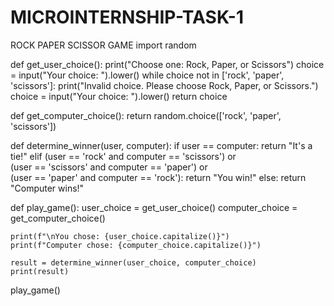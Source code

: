 # MICROINTERNSHIP-TASK-1
ROCK PAPER SCISSOR GAME
import random

def get_user_choice():
    print("Choose one: Rock, Paper, or Scissors")
    choice = input("Your choice: ").lower()
    while choice not in ['rock', 'paper', 'scissors']:
        print("Invalid choice. Please choose Rock, Paper, or Scissors.")
        choice = input("Your choice: ").lower()
    return choice

def get_computer_choice():
    return random.choice(['rock', 'paper', 'scissors'])

def determine_winner(user, computer):
    if user == computer:
        return "It's a tie!"
    elif (user == 'rock' and computer == 'scissors') or \
         (user == 'scissors' and computer == 'paper') or \
         (user == 'paper' and computer == 'rock'):
        return "You win!"
    else:
        return "Computer wins!"

def play_game():
    user_choice = get_user_choice()
    computer_choice = get_computer_choice()
    
    print(f"\nYou chose: {user_choice.capitalize()}")
    print(f"Computer chose: {computer_choice.capitalize()}")
    
    result = determine_winner(user_choice, computer_choice)
    print(result)

play_game()
